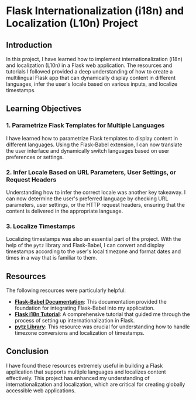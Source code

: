 # Flask Internationalization (i18n) and Localization (L10n) Project

## Introduction

In this project, I have learned how to implement internationalization (i18n) and localization (L10n) in a Flask web application. The resources and tutorials I followed provided a deep understanding of how to create a multilingual Flask app that can dynamically display content in different languages, infer the user's locale based on various inputs, and localize timestamps.

## Learning Objectives

### 1. Parametrize Flask Templates for Multiple Languages
I have learned how to parametrize Flask templates to display content in different languages. Using the Flask-Babel extension, I can now translate the user interface and dynamically switch languages based on user preferences or settings.

### 2. Infer Locale Based on URL Parameters, User Settings, or Request Headers
Understanding how to infer the correct locale was another key takeaway. I can now determine the user's preferred language by checking URL parameters, user settings, or the HTTP request headers, ensuring that the content is delivered in the appropriate language.

### 3. Localize Timestamps
Localizing timestamps was also an essential part of the project. With the help of the `pytz` library and Flask-Babel, I can convert and display timestamps according to the user's local timezone and format dates and times in a way that is familiar to them.

## Resources

The following resources were particularly helpful:

- **[Flask-Babel Documentation](https://pythonhosted.org/Flask-Babel/)**: This documentation provided the foundation for integrating Flask-Babel into my application.
- **[Flask i18n Tutorial](https://flask.palletsprojects.com/en/2.0.x/patterns/i18n/)**: A comprehensive tutorial that guided me through the process of setting up internationalization in Flask.
- **[pytz Library](https://pythonhosted.org/pytz/)**: This resource was crucial for understanding how to handle timezone conversions and localization of timestamps.

## Conclusion

I have found these resources extremely useful in building a Flask application that supports multiple languages and localizes content effectively. This project has enhanced my understanding of internationalization and localization, which are critical for creating globally accessible web applications.